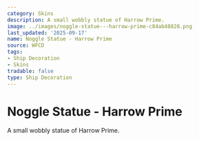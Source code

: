 ```yaml
---
category: Skins
description: A small wobbly statue of Harrow Prime.
image: ../images/noggle-statue---harrow-prime-c84ab48828.png
last_updated: '2025-09-17'
name: Noggle Statue - Harrow Prime
source: WFCD
tags:
- Ship Decoration
- Skins
tradable: false
type: Ship Decoration
---
```


# Noggle Statue - Harrow Prime

A small wobbly statue of Harrow Prime.

